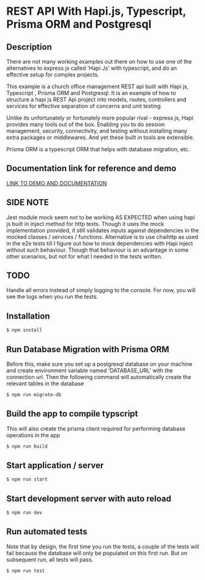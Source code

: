 # REST API With Hapi.js, Typescript, Prisma ORM and Postgresql

## Description

There are not many working examples out there on how to use one of the alternatives to express js called 'Hapi Js' with typescript, and do an effective setup for complex projects.

This example is a church office management REST api built with Hapi js, Typescript , Prisma ORM and Postgresql. It is an example of how to structure a hapi js REST Api project into models, routes, controllers and services for effective separation of concerns and unit testing.

Unlike its unfortunately or fortunately more popular rival - express js, Hapi provides many tools out of the box. Enabling you to do session management, security, connectivity, and testing without installing many extra packages or middlewares. And yet these built in tools are extensible.

Prisma ORM is a typescript ORM that helps with database migration, etc.

## Documentation link for reference and demo

[LINK TO DEMO AND DOCUMENTATION](https://church-management-api.herokuapp.com/documentation)

## SIDE NOTE

Jest module mock seem not to be working AS EXPECTED when using hapi js built in inject method for http tests. Though it uses the mock implementation provided, it still validates inputs against dependencies in the mocked classes / services / functions. Alternative is to use chaihttp as used in the e2e tests till I figure out how to mock dependencies with Hapi inject without such behaviour. Though that behaviour is an advantage in some other scenarios, but not for what I needed in the tests written.

## TODO

Handle all errors instead of simply logging to the console. For now, you will see the logs when you run the tests.

## Installation

```bash
$ npm install
```

## Run Database Migration with Prisma ORM

Before this, make sure you set up a postgresql database on your machine and create environment variable named 'DATABASE_URL' with the connection url. Then the following command will automatically create the relevant tables in the database

```bash
$ npm run migrate-db
```

## Build the app to compile typscript

This will also create the prisma client required for performing database operations in the app

```bash
$ npm run build
```

## Start application / server

```bash
$ npm run start
```

## Start development server with auto reload

```bash
$ npm run dev
```

## Run automated tests

Note that by design, the first time you run the tests, a couple of the tests will fail because the database will only be populated on this first run. But on subsequent run, all tests will pass.

```bash
$ npm run test
```
